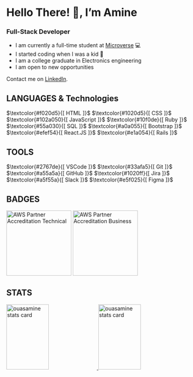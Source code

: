 # Hello There! 👋, I’m Amine 

### Full-Stack Developer

- I am currently a full-time student at [Microverse](https://www.microverse.org) 💻
- I started coding when I was a kid 💞
- I am a college graduate in Electronics engineering 
- I am open to new opportunities

Contact me on [LinkedIn](https://www.linkedin.com/in/amine-ouassef/).

## LANGUAGES & Technologies

<p>
  $\textcolor{#f020d5}{[ HTML ]}$ 
  $\textcolor{#1020d5}{[ CSS ]}$   
  $\textcolor{#102a050}{[ JavaScript ]}$ 
  $\textcolor{#10f0de}{[ Ruby ]}$  
  $\textcolor{#55a030}{[ SQL ]}$ 
  $\textcolor{#a0a055}{[ Bootstrap ]}$   
  $\textcolor{#efef54}{[ React.JS ]}$   
  $\textcolor{#e1a054}{[ Rails ]}$ 
</p> 

## TOOLS

<p>
  $\textcolor{#2767de}{[ VSCode ]}$   
  $\textcolor{#33afa5}{[ Git ]}$   
  $\textcolor{#a55a5a}{[ GitHub ]}$   
  $\textcolor{#1020ff}{[ Jira ]}$   
  $\textcolor{#a5f55a}{[ Slack ]}$   
  $\textcolor{#e5f025}{[ Figma ]}$   
</p>

## BADGES

<p>
  <a href="https://www.credly.com/badges/d6e477eb-ede3-4f91-bd29-f06d2bdd52ae/public_url" target="_blank">
    <img height="170px" src="https://user-images.githubusercontent.com/104319462/187560579-230b4a18-6ebc-4314-8572-1cfe15480eb7.png" alt="AWS Partner Accreditation Technical"/></a>
  <a href="https://www.credly.com/badges/7499c2ab-2c02-440c-8b66-79371fccc14f/public_url" target="_blank">
    <img height="170px" src="https://user-images.githubusercontent.com/104319462/187560087-ad301031-999c-4c26-8b28-1e12f9c7c86a.png" alt="AWS Partner Accreditation Business"/></a>
</p>

## STATS

<a href="#">
  <img  width="47%" height="170px" src="https://github-readme-stats.vercel.app/api/top-langs?username=ouasamine&theme=gruvbox&title_color=c3ce9c&text_color=c3ce9c&bg_color=400726&hide_border=true&layout=compact" alt="ouasamine stats card" />
  <img  width="47%" height="170px" src="https://github-readme-stats.vercel.app/api?username=ouasamine&show_icons=true&theme=gruvbox&title_color=c3ce9c&text_color=c3ce9c&bg_color=400726&hide_border=true" alt="ouasamine stats card" />
</a>

